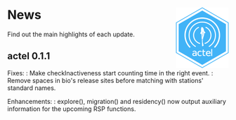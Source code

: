 # News <img src="vignettes/actel_logo.png" align="right" width="120" />

Find out the main highlights of each update.

## actel 0.1.1

Fixes:
  : Make checkInactiveness start counting time in the right event.
  : Remove spaces in bio's release sites before matching with stations' standard names.

Enhancements:
  : explore(), migration() and residency() now output auxiliary information for the upcoming RSP functions.
